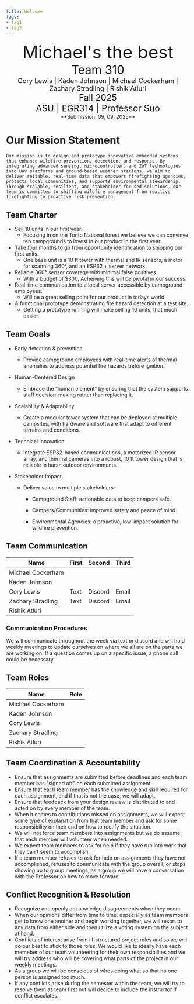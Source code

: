 ```yaml
---
title: Welcome
tags:
- tag1
- tag2
---
```

<center>
<font size= "8">Michael's the best</font><br>
<font size= "6">Team 310</font><br>
<font size= "4"> Cory Lewis | Kaden Johnson | Michael Cockerham | Zachary Stradling | Rishik Atluri</font><br>
<font size= "5"> Fall 2025 </font><br>
<font size= "5"> ASU | EGR314 | Professor Suo </font><br>
**Submission: 09, 09, 2025**
</center>

# Our Mission Statement
    Our mission is to design and prototype innovative embedded systems that enhance wildfire prevention, detection, and response. By integrating advanced sensing, microcontroller, and IoT technologies into UAV platforms and ground-based weather stations, we aim to deliver reliable, real-time data that empowers firefighting agencies, protects local communities, and supports environmental stewardship. Through scalable, resilient, and stakeholder-focused solutions, our team is committed to shifting wildfire management from reactive firefighting to proactive risk prevention.

## Team Charter

* Sell 10 units in our first year.
    * Focusing in on the Tonto National forest we believe we can convinve ten campgrounds to invest in our product in the first year. 
* Take four months to go from opportunity identification to shipping our first units.
    * One base unit is a 10 ft tower with thermal and IR sensors, a motor for scanning 360°, and an ESP32 + server network.
* Reliable 360° sensor coverage with minimal false positives.
    * With a budget of $300, Acheiving this will be pivotal in our success. 
* Real-time communication to a local server accessible by campground employees.
    * Will be a great selling point for our product in todays world. 
* A functional prototype demonstrating fire hazard detection at a test site.
    * Getting a prototype running will make selling 10 units, that much easier. 

## Team Goals

* Early detection & prevention
    - Provide campground employees with real-time alerts of thermal anomalies to address potential fire hazards before ignition.
* Human-Centered Design
    - Embrace the “human element” by ensuring that the system supports staff decision-making rather than replacing it.

* Scalability & Adaptability
    - Create a modular tower system that can be deployed at multiple campsites, with hardware and software that adapt to different terrains and conditions.

* Technical Innovation

    - Integrate ESP32-based communications, a motorized IR sensor array, and thermal cameras into a robust, 10 ft tower design that is reliable in harsh outdoor environments.

* Stakeholder Impact

    - Deliver value to multiple stakeholders:

        * Campground Staff: actionable data to keep campers safe.

        * Campers/Communities: improved safety and peace of mind.

        * Environmental Agencies: a proactive, low-impact solution for wildfire prevention.

## Team Communication 

| Name              | First | Second | Third |
|-------------------|-------|--------|-------|
| Michael Cockerham |       |        |       |
| Kaden Johnson     |       |        |       |
| Cory Lewis        |Text   |Discord |Email  |
| Zachary Stradling |Text   |Discord |Email  |
| Rishik Atluri     |       |        |       |


### Communication Procedures

We will communicate throughout the week via text or discord and will hold weekly meetings to update ourselves on where we all are on the parts we are working on. If a question comes up on a specific issue, a phone call could be necessary.

## Team Roles
| Name              | Role  |
|-------------------|-------|
| Michael Cockerham |       |
| Kaden Johnson     |       |
| Cory Lewis        |       |
| Zachary Stradling |       |
| Rishik Atluri     |       |

## Team Coordination & Accountability

* Ensure that assignments are submitted before deadlines and each team member has "signed off" on each submitted assignment
* Ensure that each team member has the knowledge and skill required for each assignment, and if that is not the case, we will adapt.
* Ensure that feedback from your design review is distributed to and acted on by every member of the team.
* When it comes to contributions missed on assignments, we will expect some type of explanation from that team member and ask for some responsibility on their end on how to rectify the situation.
* We will not force team members into assignments but we do assume that each member will volunteer when needed. 
* We expect team members to ask for help if they have run into work that they can't seem to accomplish.
* If a team member refuses to ask for help on assignments they have not accomplished, refuses to communicate with the group overall, or stops showing up to group meetings, as a group we will have a conversation with the Professor on how to move forward.


## Conflict Recognition & Resolution

* Recognize and openly acknowledge disagreements when they occur.
* When our opinions differ from time to time, especially as team members get to know one another and begin working together, we will resort to any data from either side and then utilize a voting system on the subject at hand.
* Conflicts of interest arise from ill-structured project roles and so we will do our best to stick to those roles. We would like to ideally have each memeber of our team volunteering for their own responsibilites and we will try address who will be covering what parts of the project in our weekly meetings.
* As a group we will be conscious of whos doing what so that no one person is assigned too much.
* If any conflicts arise during the semester within the team, we will try to resolve them as team first but will decide to include the instructor if conflict escalates.
